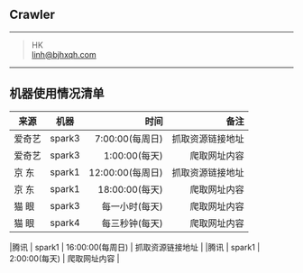 ## Crawler

---
> HK  
> linh@bjhxqh.com

---------


## 机器使用情况清单
|来源   | 机器    |      时间      |       备注      |
| ----  |:------:| --------------:|----------------:|
|爱奇艺 | spark3 | 7:00:00(每周日) | 抓取资源链接地址  |
|爱奇艺 | spark3 | 1:00:00(每天)   | 爬取网址内容     |
|京  东 | spark1 | 12:00:00(每周日)| 抓取资源链接地址  |
|京  东 | spark1 | 18:00:00(每天)  | 爬取网址内容     |
|猫   眼| spark3 | 每一小时(每天)   | 爬取网址内容     |
|猫   眼| spark4 | 每三秒钟(每天)   | 爬取网址内容     |






|腾讯   | spark1 | 16:00:00(每周日) | 抓取资源链接地址 |
|腾讯   | spark1 | 2:00:00(每天)   | 爬取网址内容     |


